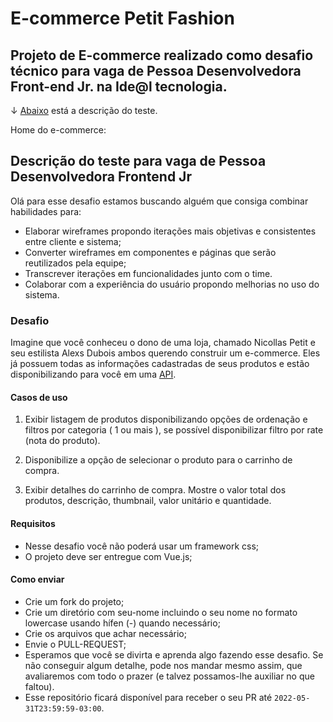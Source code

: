 # E-commerce Petit Fashion

## Projeto de E-commerce realizado como desafio técnico para vaga de Pessoa Desenvolvedora Front-end Jr. na Ide@l tecnologia.

<span>&darr;</span> [Abaixo](#ancora) está a descrição do teste.

Home do e-commerce:


## Descrição do teste para vaga de Pessoa Desenvolvedora Frontend Jr
<a id="ancora"></a>

Olá para esse desafio estamos buscando alguém que consiga combinar habilidades para:

- Elaborar wireframes propondo iterações mais objetivas e consistentes entre cliente e sistema;
- Converter wireframes em componentes e páginas que serão reutilizados pela equipe;
- Transcrever iterações em funcionalidades junto com o time.
- Colaborar com a experiência do usuário propondo melhorias no uso do sistema.

### Desafio

Imagine que você conheceu o dono de uma loja, chamado Nicollas Petit e seu estilista Alexs Dubois ambos querendo construir um e-commerce. Eles já possuem todas as informações cadastradas de seus produtos e estão disponibilizando para você em uma [API](https://fakestoreapi.com/). 


#### Casos de uso

1) Exibir listagem de produtos disponibilizando opções de ordenação e filtros por categoria ( 1 ou mais ), se possível disponibilizar filtro por rate (nota do produto).
   
2) Disponibilize a opção de selecionar o produto para o carrinho de compra.

3) Exibir detalhes do carrinho de compra. Mostre o valor total dos produtos, descrição, thumbnail, valor unitário e quantidade.

#### Requisitos 

- Nesse desafio você não poderá usar um framework css;
- O projeto deve ser entregue com Vue.js;


#### Como enviar

- Crie um fork do projeto;
- Crie um diretório com seu-nome incluindo o seu nome no formato lowercase usando hífen (-) quando necessário;
- Crie os arquivos que achar necessário;
- Envie o PULL-REQUEST;
- Esperamos que você se divirta e aprenda algo fazendo esse desafio. Se não conseguir algum detalhe, pode nos mandar mesmo assim, que avaliaremos com todo o prazer (e talvez possamos-lhe auxiliar no que faltou).
- Esse repositório ficará disponível para receber o seu PR até `2022-05-31T23:59:59-03:00`.

